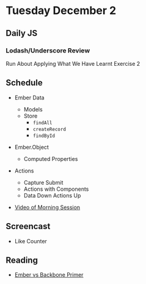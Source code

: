 # Tuesday December 2

## Daily JS

### Lodash/Underscore Review

Run About Applying What We Have Learnt Exercise 2

## Schedule

* Ember Data
  * Models
  * Store
    * `findAll`
    * `createRecord`
    * `findById`
* Ember.Object
  * Computed Properties
* Actions
  * Capture Submit
  * Actions with Components
  * Data Down Actions Up

* [Video of Morning Session](https://vimeo.com/147627637)

## Screencast

* Like Counter

## Reading

* [Ember vs Backbone Primer](../ember/primer.html)
